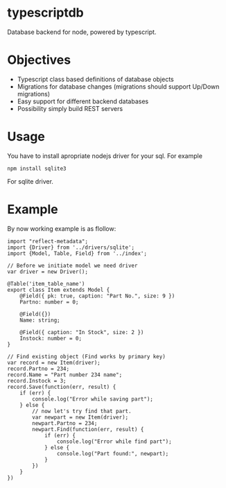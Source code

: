 # typescriptdb
Database backend for node, powered by typescript.

# Objectives
* Typescript class based definitions of database objects
* Migrations for database changes (migrations should support Up/Down migrations)
* Easy support for different backend databases
* Possibility simply build REST servers

# Usage
You have to install apropriate nodejs driver for your sql. For example

```
npm install sqlite3
```

For sqlite driver. 

# Example

By now working example is as flollow:

```
import "reflect-metadata";
import {Driver} from '../drivers/sqlite';
import {Model, Table, Field} from '../index';

// Before we initiate model we need driver
var driver = new Driver();

@Table('item_table_name')
export class Item extends Model {
    @Field({ pk: true, caption: "Part No.", size: 9 })
    Partno: number = 0;
    
    @Field({})
    Name: string;

    @Field({ caption: "In Stock", size: 2 })
    Instock: number = 0;    
}

// Find existing object (Find works by primary key)
var record = new Item(driver);
record.Partno = 234;
record.Name = "Part number 234 name";
record.Instock = 3;
record.Save(function(err, result) {
    if (err) {
        console.log("Error while saving part");
    } else {
        // now let's try find that part.
        var newpart = new Item(driver);
        newpart.Partno = 234;
        newpart.Find(function(err, result) {
            if (err) {
                console.log("Error while find part");
            } else {
                console.log("Part found:", newpart);
            }
        })
    } 
})
```
